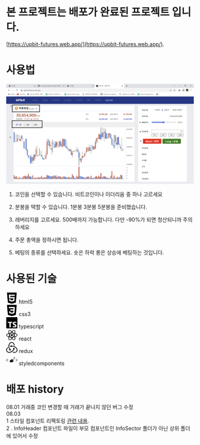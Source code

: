 # 본 프로젝트는 배포가 완료된 프로젝트 입니다.
[https://upbit-futures.web.app/](https://upbit-futures.web.app/).

# 사용법

 ![실행화면](./src/images/upbitFutures.png)
 
 1. 코인을 선택할 수 있습니다. 비트코인이나 이더리움 중 하나 고르세요

 2. 분봉을 택할 수 있습니다. 1분봉 3분봉 5분봉을 준비했습니다.

 3. 레버리지를 고르세요. 500배까지 가능합니다. 다만 -90%가 되면 청산되니까 주의하세요

 4. 주문 총액을 정하시면 됩니다.

 5. 베팅의 종류를 선택하세요. 숏은 하락 롱은 상승에 베팅하는 것입니다.

# 사용된 기술

<div>
 <img src="./src/images/html5.svg" width="30" height="30">
 html5
<div>
<div>
 <img src="././src/images/css3.svg" width="30" height="30">
 css3
<div>
<div>
 <img src="./src/images/typescript.svg" width="30" height="30">
 typescript
<div>
<div>
 <img src="./src/images/react.svg" width="30" height="30">
 react
<div> 
<div>
 <img src="./src/images/redux.svg" width="30" height="30">
 redux
<div> 
<div>
 <img src="./src/images/styledcomponents.svg" width="30" height="30">
 styledcomponents
<div>  



# 배포 history

08.01 거래중 코인 변경할 때 거래가 끝나지 않던 버그 수정
<br>
08.03 <br> 1 스타일 컴포넌트 리팩토링
[관련 내용](https://wooseokc.github.io/single-project/upbitFuturesStyleRefactoring/).
<br> 2 . InfoHeader 컴포넌트 파일이 부모 컴포넌트인 InfoSector 폴더가 아닌 상위 폴더에 있어서 수정
